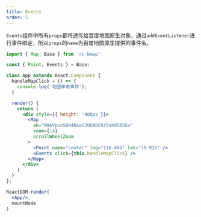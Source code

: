 ```yaml
---
title: Events
order: 5
---
```


`Events`组件中所有`props`都将透传给百度地图原生对象，通过`addEventListener`进行事件绑定，所以`props`的`name`为百度地图原生提供的事件名。

```jsx
import { Map, Base } from 'rc-bmap';

const { Point, Events } = Base;

class App extends React.Component {
  handleMapClick = () => {
    console.log('地图单击事件');
  }

  render() {
    return (
      <div style={{ height: '400px'}}>
        <Map
          ak="WAeVpuoSBH4NswS30GNbCRrlsmdGB5Gv"
          zoom={14}
          scrollWheelZoom
        >
          <Point name="center" lng="116.404" lat="39.915" />
          <Events click={this.handleMapClick} />
        </Map>
      </div>
    )
  }
};

ReactDOM.render(
  <App/>,
  mountNode
)

```